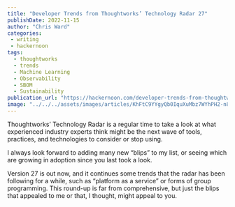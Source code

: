 ```yaml
---
title: "Developer Trends from Thoughtworks’ Technology Radar 27"
publishDate: 2022-11-15
author: "Chris Ward"
categories:
 - writing
 - hackernoon
tags:
  - thoughtworks
  - trends
  - Machine Learning
  - Observability
  - SBOM
  - Sustainability
publication_url: "https://hackernoon.com/developer-trends-from-thoughtworks-technology-radar-27"
image: "../../../assets/images/articles/KhFtC9YYgyQb0IquXuMbz7WYhPH2-n893mnh.jpeg"
---
```

Thoughtworks’ Technology Radar is a regular time to take a look at what experienced industry experts think might be the next wave of tools, practices, and technologies to consider or stop using.

I always look forward to adding many new “blips” to my list, or seeing which are growing in adoption since you last took a look.

Version 27 is out now, and it continues some trends that the radar has been following for a while, such as “platform as a service” or forms of group programming. This round-up is far from comprehensive, but just the blips that appealed to me or that, I thought, might appeal to you.